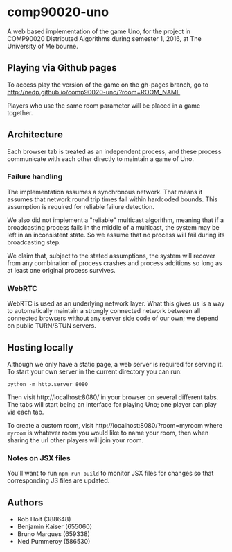 # comp90020-uno

A web based implementation of the game Uno, for the project in
COMP90020 Distributed Algorithms during semester 1, 2016, at
The University of Melbourne.

## Playing via Github pages

To access play the version of the game on the gh-pages branch, 
go to http://nedp.github.io/comp90020-uno/?room=ROOM_NAME

Players who use the same room parameter will be placed in a game
together.

## Architecture

Each browser tab is treated as an independent process, and these
process communicate with each other directly to maintain a game
of Uno.

### Failure handling

The implementation assumes a synchronous network. 
That means it assumes that network round trip times fall within 
hardcoded bounds.
This assumption is required for reliable failure detection.

We also did not implement a "reliable" multicast algorithm,
meaning that if a broadcasting process fails in the middle of a
multicast, the system may be left in an inconsistent state.
So we assume that no process will fail during its broadcasting 
step.

We claim that, subject to the stated assumptions, the system will
recover from any combination of process crashes and process 
additions so long as at least one original process survives.

###  WebRTC

WebRTC is used as an underlying network layer.
What this gives us is a way to automatically maintain a strongly
connected network between all connected browsers without any
server side code of our own; we depend on public TURN/STUN servers.

## Hosting locally

Although we only have a static page, a web server is required
for serving it.
To start your own server in the current directory you can run:

```
python -m http.server 8080
```

Then visit http://localhost:8080/ in your browser on several different
tabs.
The tabs will start being an interface for playing Uno; one player can
play via each tab.

To create a custom room, visit http://localhost:8080/?room=myroom where `myroom`
is whatever room you would like to name your room, then when sharing the url
other players will join your room.

### Notes on JSX files

You'll want to run `npm run build` to monitor JSX files for changes so that
corresponding JS files are updated.

## Authors

* Rob Holt (388648)
* Benjamin Kaiser (655060)
* Bruno Marques (659338)
* Ned Pummeroy (586530)
